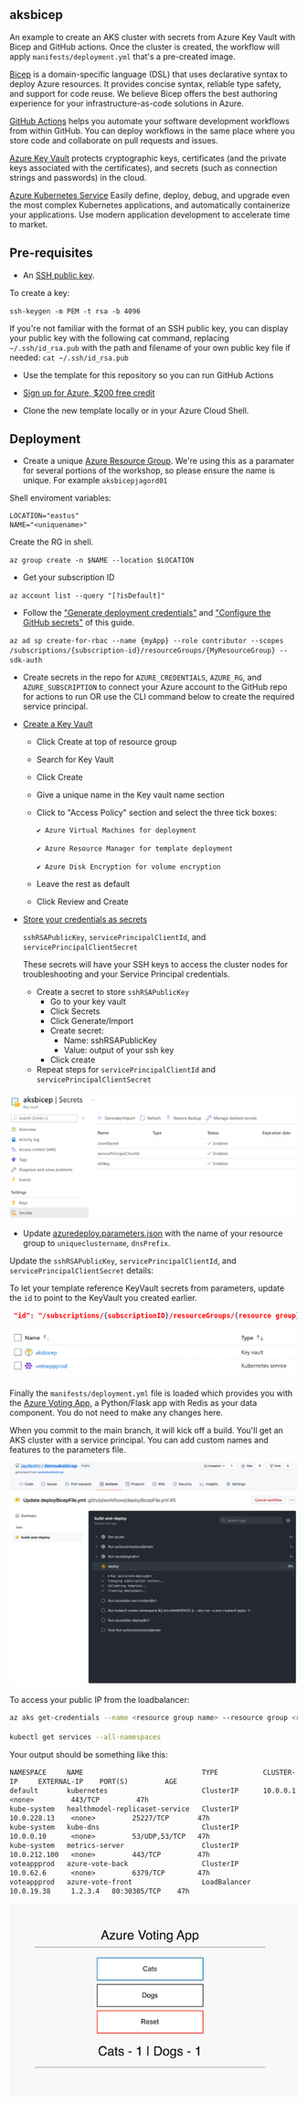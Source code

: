 ## aksbicep

An example to create an AKS cluster with secrets from Azure Key Vault with Bicep and GitHub actions.  Once the cluster is created, the workflow will apply `manifests/deployment.yml` that's a pre-created image.

[Bicep](https://cda.ms/2nH) is a domain-specific language (DSL) that uses declarative syntax to deploy Azure resources. It provides concise syntax, reliable type safety, and support for code reuse. We believe Bicep offers the best authoring experience for your infrastructure-as-code solutions in Azure.

[GitHub Actions](https://cda.ms/2nJ) helps you automate your software development workflows from within GitHub. You can deploy workflows in the same place where you store code and collaborate on pull requests and issues.

[Azure Key Vault](https://cda.ms/2nK) protects cryptographic keys, certificates (and the private keys associated with the certificates), and secrets (such as connection strings and passwords) in the cloud.

[Azure Kubernetes Service](https://cda.ms/2Kk) Easily define, deploy, debug, and upgrade even the most complex Kubernetes applications, and automatically containerize your applications. Use modern application development to accelerate time to market.

## Pre-requisites

* An [SSH public key](https://cda.ms/2nD).

To create a key:

`ssh-keygen -m PEM -t rsa -b 4096`

If you're not familiar with the format of an SSH public key, you can display your public key with the following cat command, replacing `~/.ssh/id_rsa.pub` with the path and filename of your own public key file if needed:
`cat ~/.ssh/id_rsa.pub`

* Use the template for this repository so you can run GitHub Actions

* [Sign up for Azure, $200 free credit](https://cda.ms/2kz)

* Clone the new template locally or in your Azure Cloud Shell.

## Deployment

* Create a unique [Azure Resource Group](https://cda.ms/2nG). We're using this as a paramater for several portions of the workshop, so please ensure the name is unique.  For example `aksbicepjagord01`

Shell enviroment variables:

```
LOCATION="eastus"
NAME="<uniquename>"
```

Create the RG in shell.

`az group create -n $NAME --location $LOCATION`

* Get your subscription ID

`az account list --query "[?isDefault]"`

* Follow the ["Generate deployment credentials"](https://cda.ms/2kx) and ["Configure the GitHub secrets"](https://cda.ms/2ky) of this guide.  

`az ad sp create-for-rbac --name {myApp} --role contributor --scopes /subscriptions/{subscription-id}/resourceGroups/{MyResourceGroup} --sdk-auth`

* Create secrets in the repo for `AZURE_CREDENTIALS`, `AZURE_RG`, and `AZURE_SUBSCRIPTION` to connect your Azure account to the GitHub repo for actions to run OR use the CLI command below to create the required service principal.

* [Create a Key Vault](https://cda.ms/2kB)

  * Click Create at top of resource group
  * Search for Key Vault
  * Click Create
  * Give a unique name in the Key vault name section
  * Click to "Access Policy" section and select the three tick boxes:

        ✔️ Azure Virtual Machines for deployment

        ✔️ Azure Resource Manager for template deployment

        ✔️ Azure Disk Encryption for volume encryption

  * Leave the rest as default
  * Click Review and Create

* [Store your credentials as secrets](https://cda.ms/2kC)

    `sshRSAPublicKey`,
    `servicePrincipalClientId`,
    and `servicePrincipalClientSecret`

    These secrets will have your SSH keys to access the cluster nodes for troubleshooting and your Service Principal credentials.

  * Create a secret to store `sshRSAPublicKey`
    * Go to your key vault
    * Click Secrets
    * Click Generate/Import
    * Create secret:
      * Name: sshRSAPublicKey
      * Value: output of your ssh key
    * Click create
  * Repeat steps for `servicePrincipalClientId` and `servicePrincipalClientSecret`

![Azure Resource Group](images/key-vault.png)

* Update [azuredeploy.parameters.json](https://github.com/jaydestro/aks_bicep_template/blob/main/azuredeploy.parameters.json) with  the name of your resource group to `uniqueclustername`, `dnsPrefix`.

Update the `sshRSAPublicKey`, `servicePrincipalClientId`, and `servicePrincipalClientSecret` details:

To let your template reference KeyVault secrets from parameters, update the `id` to point to the KeyVault you created earlier.

```json
 "id": "/subscriptions/{subscriptionID}/resourceGroups/{resource group}/providers/Microsoft.KeyVault/vaults/{keyvault name}"
```

![Azure Resource Group](images/resource-group.png)


Finally the `manifests/deployment.yml` file is loaded which provides you with the [Azure Voting App](https://github.com/Azure-Samples/azure-voting-app-redis), a Python/Flask app with Redis as your data component.  You do not need to make any changes here.

When you commit to the main branch, it will kick off a build.  You'll get an AKS cluster with a service principal.  You can add custom names and features to the parameters file.

![Kicking off the build](images/actions_run.png)

To access your public IP from the loadbalancer:

```bash
az aks get-credentials --name <resource group name> --resource group <resource group name>

kubectl get services --all-namespaces
```

Your output should be something like this:

```
NAMESPACE     NAME                             TYPE           CLUSTER-IP     EXTERNAL-IP    PORT(S)         AGE
default       kubernetes                       ClusterIP      10.0.0.1       <none>         443/TCP         47h
kube-system   healthmodel-replicaset-service   ClusterIP      10.0.228.13    <none>         25227/TCP       47h
kube-system   kube-dns                         ClusterIP      10.0.0.10      <none>         53/UDP,53/TCP   47h
kube-system   metrics-server                   ClusterIP      10.0.212.100   <none>         443/TCP         47h
voteappprod   azure-vote-back                  ClusterIP      10.0.62.6      <none>         6379/TCP        47h
voteappprod   azure-vote-front                 LoadBalancer   10.0.19.38     1.2.3.4   80:30305/TCP    47h
```

![Voting App](images/vote-app.png)
